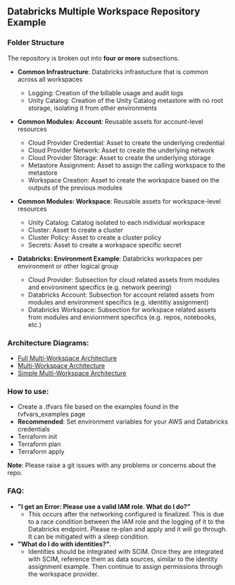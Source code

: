 ## Databricks Multiple Workspace Repository Example

### Folder Structure
The repository is broken out into **four or more** subsections.
- **Common Infrastructure**: Databricks infrastucture that is common across all workspaces
    - Logging: Creation of the billable usage and audit logs
    - Unity Catalog: Creation of the Unity Catalog metastore with no root storage, isolating it from other environments
&nbsp;

- **Common Modules: Account**: Reusable assets for account-level resources
    - Cloud Provider Credential: Asset to create the underlying credential
    - Cloud Provider Network: Asset to create the underlying network
    - Cloud Provider Storage: Asset to create the underlying storage
    - Metastore Assignment: Asset to assign the calling workspace to the metastore
    - Workspace Creation: Asset to create the workspace based on the outputs of the previous modules
 &nbsp;

- **Common Modules: Workspace**: Reusable assets for workspace-level resources
    - Unity Catalog: Catalog isolated to each individual workspace 
    - Cluster: Asset to create a cluster
    - Cluster Policy: Asset to create a cluster policy
    - Secrets: Asset to create a workspace specific secret
&nbsp;

- **Databricks: Environment Example**: Databricks workspaces per environment or other logical group
    - Cloud Provider: Subsection for cloud related assets from modules and environment specifics (e.g. network peering)
    - Databricks Account: Subsection for account related assets from modules and environment specifics (e.g. identitiy assignment)
    - Databricks Workspace: Subsection for workspace related assets from modules and enviornment specifics (e.g. repos, notebooks, etc.)

### Architecture Diagrams:
- [Full Multi-Workspace Architecture](https://github.com/JDBraun/dbx_mws_example/blob/main/reference_images/full_arch_multi_workspace_mono_repo.png)
- [Multi-Workspace Architecture](https://github.com/JDBraun/dbx_mws_example/blob/main/reference_images/multi_workspace_mono_repo.png)
- [Simple Multi-Workspace Architecture](https://github.com/JDBraun/dbx_mws_example/blob/main/reference_images/simple_multi_workspace_mono_repo.png)


### How to use:
- Create a .tfvars file based on the examples found in the tvfvars_examples page
- **Recommended**: Set environment variables for your AWS and Databricks credentials
- Terraform init
- Terraform plan
- Terraform apply

**Note**: Please raise a git issues with any problems or concerns about the repo.

### FAQ:
- **"I get an Error: Please use a valid IAM role. What do I do?"**
    - This occurs after the networking configured is finalized. This is due to a race condition between the IAM role and the logging of it to the Databricks endpoint. Please re-plan and apply and it will go through. It can be mitigated with a sleep condition.
- **"What do I do with identities?"**. 
    - Identities should be integrated with SCIM. Once they are integrated with SCIM, reference them as data sources, similar to the identity assignment example. Then continue to assign permissions through the workspace provider.